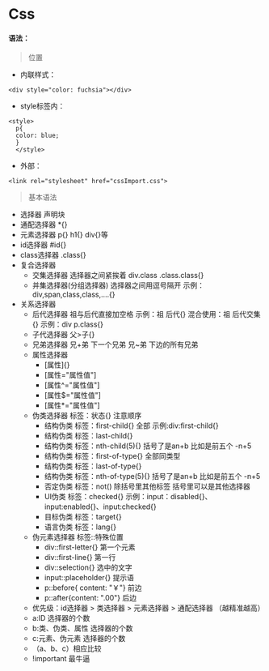 # Css

#### 语法：

> 位置

- 内联样式：

```
<div style="color: fuchsia"></div>
```

- style标签内：

```
<style>
  p{
  color: blue;
  }
  </style>
```

- 外部：

```
<link rel="stylesheet" href="cssImport.css">
```
> 基本语法
- 选择器 声明块
- 通配选择器 *{}
- 元素选择器 p{} h1{} div{}等
- id选择器 #id{}
- class选择器 .class{}
- 复合选择器 
  - 交集选择器 选择器之间紧挨着 div.class .class.class{}
  - 并集选择器(分组选择器) 选择器之间用逗号隔开 示例：div,span,class,class,....{}
- 关系选择器
  - 后代选择器 祖与后代直接加空格 示例：祖 后代{}   混合使用：祖 后代交集{} 示例：div p.class{} 
  - 子代选择器 父>子{}
  - 兄弟选择器 兄+弟 下一个兄弟 兄~弟 下边的所有兄弟
  - 属性选择器 
    - \[属性]{} 
    - \[属性=\"属性值\"]
    - \[属性^=\"属性值\"]
    - \[属性$=\"属性值\"]
    - \[属性*=\"属性值\"]
  - 伪类选择器 标签：状态{} 注意顺序
    - 结构伪类 标签：first-child{} 全部 示例:div:first-child{}
    - 结构伪类 标签：last-child{}
    - 结构伪类 标签：nth-child(5){} 括号了是an+b 比如是前五个 -n+5
    - 结构伪类 标签：first-of-type{} 全部同类型
    - 结构伪类 标签：last-of-type{}
    - 结构伪类 标签：nth-of-type(5){} 括号了是an+b 比如是前五个 -n+5
    - 否定伪类 标签：not() 除括号里其他标签 括号里可以是其他选择器
    - UI伪类 标签：checked{} 示例：input：disabled{}、input:enabled{}、input:checked{}
    - 目标伪类 标签：target{}
    - 语言伪类 标签：lang{}
  - 伪元素选择器 标签::特殊位置
    - div::first-letter{} 第一个元素
    - div::first-line{} 第一行
    - div::selection{} 选中的文字
    - input::placeholder{} 提示语
    - p::before{ content: "￥"} 前边
    - p::after{content: ".00"} 后边
  - 优先级：id选择器 > 类选择器 > 元素选择器 > 通配选择器 （越精准越高）
  - a:ID 选择器的个数
  - b:类、伪类、属性 选择器的个数
  - c:元素、伪元素 选择器的个数
  - （a、b、c）相应比较
  - !important 最牛逼